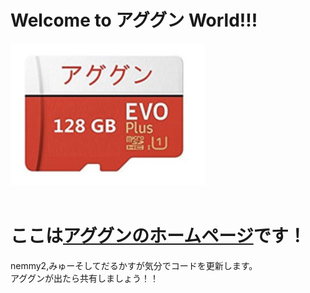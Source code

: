 # Welcome to アググン World!!!<br>
![AGUGUN](https://github.com/aggn-jp/main-page/blob/main/images/aguguncard.png)<br><br>
# ここは[アググンのホームページ](https://アググン.jp/)です！<br>
nemmy2,みゅーそしてだるかすが気分でコードを更新します。<br>
アググンが出たら共有しましょう！！
